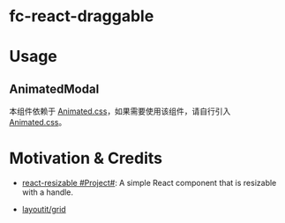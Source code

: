 # fc-react-draggable

# Usage

## AnimatedModal

本组件依赖于 [Animated.css]()，如果需要使用该组件，请自行引入 [Animated.css]()。

# Motivation & Credits

- [react-resizable #Project#](https://github.com/STRML/react-resizable): A simple React component that is resizable with a handle.

- [layoutit/grid](https://www.layoutit.com/grid)
